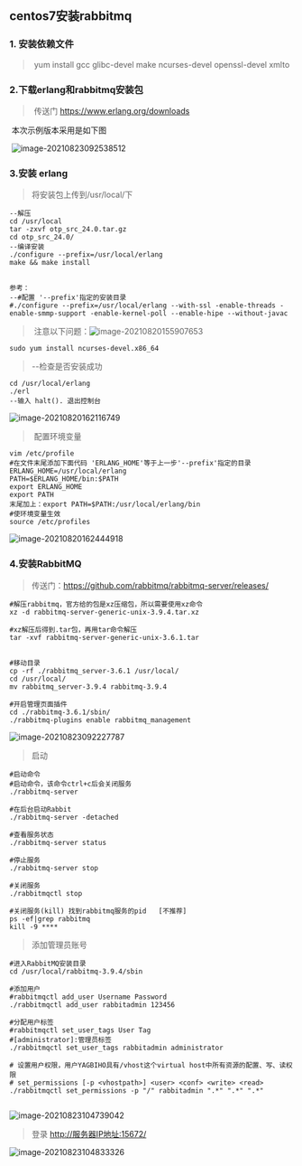 ## centos7安装rabbitmq

### 1. 安装依赖文件

> ​	yum install gcc glibc-devel make ncurses-devel openssl-devel xmlto

### 2.下载erlang和rabbitmq安装包

> ​	传送门	https://www.erlang.org/downloads
>

​	本次示例版本采用是如下图

​		![image-20210823092538512](https://cdn.jsdelivr.net/gh/skyunique/uploadPic/img/20220408140115.png)

### 3.安装 erlang

> 将安装包上传到/usr/local/下

```shell
--解压
cd /usr/local
tar -zxvf otp_src_24.0.tar.gz
cd otp_src_24.0/
--编译安装
./configure --prefix=/usr/local/erlang
make && make install


参考：
--#配置 '--prefix'指定的安装目录
#./configure --prefix=/usr/local/erlang --with-ssl -enable-threads -enable-smmp-support -enable-kernel-poll --enable-hipe --without-javac
```

> ​	注意以下问题：![image-20210820155907653](https://cdn.jsdelivr.net/gh/skyunique/uploadPic/img/20220408140125.png)

```
sudo yum install ncurses-devel.x86_64
```

> --检查是否安装成功

```
cd /usr/local/erlang
./erl
--输入 halt(). 退出控制台
```

![image-20210820162116749](https://cdn.jsdelivr.net/gh/skyunique/uploadPic/img/20220408140135.png)

> ​     配置环境变量

```
vim /etc/profile
#在文件末尾添加下面代码 'ERLANG_HOME'等于上一步'--prefix'指定的目录
ERLANG_HOME=/usr/local/erlang
PATH=$ERLANG_HOME/bin:$PATH
export ERLANG_HOME
export PATH
末尾加上：export PATH=$PATH:/usr/local/erlang/bin
#使环境变量生效
source /etc/profiles
```

![image-20210820162444918](https://gitee.com/skyunique7/upload-pic/raw/master/img/20210820162444.png)		

### 4.安装RabbitMQ

> 传送门：https://github.com/rabbitmq/rabbitmq-server/releases/

```
#解压rabbitmq，官方给的包是xz压缩包，所以需要使用xz命令
xz -d rabbitmq-server-generic-unix-3.9.4.tar.xz

#xz解压后得到.tar包，再用tar命令解压
tar -xvf rabbitmq-server-generic-unix-3.6.1.tar


#移动目录 
cp -rf ./rabbitmq_server-3.6.1 /usr/local/
cd /usr/local/
mv rabbitmq_server-3.9.4 rabbitmq-3.9.4

#开启管理页面插件
cd ./rabbitmq-3.6.1/sbin/
./rabbitmq-plugins enable rabbitmq_management
```

![image-20210823092227787](https://cdn.jsdelivr.net/gh/skyunique/uploadPic/img/20220408140143.png)

> 启动

```
#启动命令
#启动命令，该命令ctrl+c后会关闭服务
./rabbitmq-server
 
#在后台启动Rabbit
./rabbitmq-server -detached

#查看服务状态
./rabbitmq-server status

#停止服务
./rabbitmq-server stop

#关闭服务
./rabbitmqctl stop
 
#关闭服务(kill) 找到rabbitmq服务的pid   [不推荐]
ps -ef|grep rabbitmq
kill -9 ****
```

> 添加管理员账号

```
#进入RabbitMQ安装目录
cd /usr/local/rabbitmq-3.9.4/sbin
 
#添加用户
#rabbitmqctl add_user Username Password
./rabbitmqctl add_user rabbitadmin 123456
 
#分配用户标签
#rabbitmqctl set_user_tags User Tag
#[administrator]:管理员标签
./rabbitmqctl set_user_tags rabbitadmin administrator

# 设置用户权限，用户YAGBIHO具有/vhost这个virtual host中所有资源的配置、写、读权限
# set_permissions [-p <vhostpath>] <user> <conf> <write> <read>
./rabbitmqctl set_permissions -p "/" rabbitadmin ".*" ".*" ".*"


```

![image-20210823104739042](https://cdn.jsdelivr.net/gh/skyunique/uploadPic/img/20220408141139.png)

> 登录  [http://服务器IP地址:15672/](http://xn--ip-fr5c86lw2a0cw16k:15672/)

![image-20210823104833326](https://cdn.jsdelivr.net/gh/skyunique/uploadPic/img/20220408141146.png)

